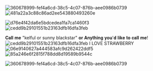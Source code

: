 ![360678999-fef4a6cd-38c5-4c07-876b-aee0986b0739](https://github.com/user-attachments/assets/94433b35-d32a-44fa-af33-ef7f456168ce)
![481a22a3c88c86ad2ee543880493260e](https://github.com/user-attachments/assets/637c570e-b39d-4a67-a32b-0cd7d66e9b59)

![d76e4f42da6e5bdcedea1fa7ca1460f3](https://github.com/user-attachments/assets/a42229a8-d67d-481d-89a2-3f7e5ca4f655)
![cedd9b29101551b23163dfb16dfa3feb](https://github.com/user-attachments/assets/b0760e27-636a-4456-b4ed-3789c431c262)

𝐂𝐚𝐥𝐥 𝐦𝐞 "kelful or sunny blackstar" 𝐨𝐫 𝐀𝐧𝐲𝐭𝐡𝐢𝐧𝐠 𝐲𝐨𝐮'𝐝 𝐥𝐢𝐤𝐞 𝐭𝐨 𝐜𝐚𝐥𝐥 𝐦𝐞!
![cedd9b29101551b23163dfb16dfa3feb](https://github.com/user-attachments/assets/4e8fab11-4b48-4169-ad68-634fa6899e86)
I LOVE STRAWBERRY
![06e9140627a444583afc9d262422ddf5](https://github.com/user-attachments/assets/9a2ac312-1d8c-4052-8b06-cd8f67cb851e)
![85a246e6f2815f788dd8d19589b9544c](https://github.com/user-attachments/assets/81f6f4cd-c21d-40c5-9cd2-4f4a510c550a)


![360678999-fef4a6cd-38c5-4c07-876b-aee0986b0739](https://github.com/user-attachments/assets/e727d572-5b74-4661-956e-b76de7810af6)

